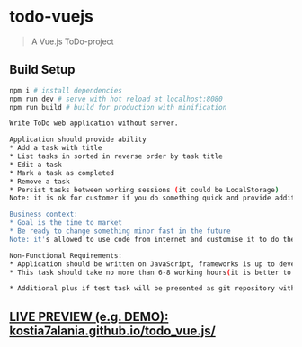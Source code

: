 # todo-vuejs

> A Vue.js ToDo-project

## Build Setup

``` bash
npm i # install dependencies
npm run dev # serve with hot reload at localhost:8080
npm run build # build for production with minification
```


``` bash
Write ToDo web application without server. 

Application should provide ability 
* Add a task with title 
* List tasks in sorted in reverse order by task title 
* Edit a task 
* Mark a task as completed 
* Remove a task 
* Persist tasks between working sessions (it could be LocalStorage) 
Note: it is ok for customer if you do something quick and provide additionally features, but no penalty if you don't. 

Business context: 
* Goal is the time to market 
* Be ready to change something minor fast in the future 
Note: it's allowed to use code from internet and customise it to do the task quicker. 

Non-Functional Requirements: 
* Application should be written on JavaScript, frameworks is up to developer. 
* This task should take no more than 6-8 working hours(it is better to be less). 

* Additional plus if test task will be presented as git repository with history of changes. it could be located on github(preffered) or folder with .git metadata.
```

## [LIVE PREVIEW (e.g. DEMO): kostia7alania.github.io/todo_vue.js/](https://kostia7alania.github.io/todo_vue.js/) 